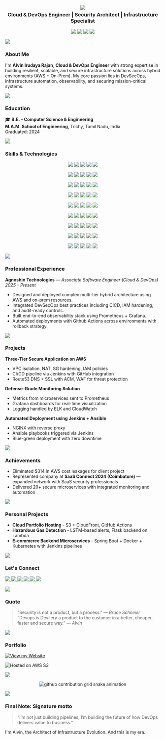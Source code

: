 <div align="center" style="margin: 0; padding: 0;">
  <img src="https://readme-typing-svg.herokuapp.com/?font=Righteous&size=35&center=true&vCenter=true&width=500&height=70&duration=4000&lines=Hi+There;+I'm+Alvin+Irudaya+Rajan!;+Devops+Enginner;+Cloud+Engineer;+Solution+Architect;+vulnerability+Researcher!;+Cybersecurity+Analyst!;+Cybersecurity+Researcher!;+Ethical+Hacker!" />
</div>

<h3 align="center" style="margin-top: 5px;">Cloud & DevOps Engineer | Security Architect | Infrastructure Specialist</h3>

<p align="center">
  <img src="https://img.shields.io/badge/AWS-Cloud-orange?style=flat&logo=amazonaws&logoColor=white"/>
  <img src="https://img.shields.io/badge/Kubernetes-DevOps-blue?style=flat&logo=kubernetes&logoColor=white"/>
  <img src="https://img.shields.io/badge/On--Prem%20Infra-Expert-critical?style=flat&logo=server&logoColor=white"/>
  <img src="https://img.shields.io/badge/CyberSecurity-Defense-black?style=flat&logo=protonvpn&logoColor=white"/>
</p>

<img src="https://user-images.githubusercontent.com/73097560/115834477-dbab4500-a447-11eb-908a-139a6edaec5c.gif"></a>

### About Me

I'm **Alvin Irudaya Rajan**, **Cloud & DevOps Engineer** with strong expertise in building resilient, scalable, and secure infrastructure solutions across hybrid environments (AWS + On-Prem). My core passion lies in DevSecOps, infrastructure automation, observability, and securing mission-critical systems.

<img src="https://user-images.githubusercontent.com/73097560/115834477-dbab4500-a447-11eb-908a-139a6edaec5c.gif"></a>

### Education

🎓 **B.E. – Computer Science & Engineering**  
**M.A.M. School of Engineering**, Trichy, Tamil Nadu, India  
Graduated: 2024

<img src="https://user-images.githubusercontent.com/73097560/115834477-dbab4500-a447-11eb-908a-139a6edaec5c.gif"></a>

### Skills & Technologies

<p align="center">
  <!-- ☁️ Cloud Platforms & Services -->
  <img src="https://img.shields.io/badge/AWS-Cloud-orange?style=flat&logo=amazonaws&logoColor=white" />
  <img src="https://img.shields.io/badge/Azure-Cloud-0078D4?style=flat&logo=microsoftazure&logoColor=white" />
  <img src="https://img.shields.io/badge/GCP-Google%20Cloud-4285F4?style=flat&logo=googlecloud&logoColor=white" />
  <img src="https://img.shields.io/badge/OpenStack-Cloud-ED1944?style=flat&logo=openstack&logoColor=white" />
  <img src="https://img.shields.io/badge/Cloudflare-CDN-F38020?style=flat&logo=cloudflare&logoColor=white" />
</p>

<p align="center">
  <!-- ⚙️ DevOps & Automation -->
  <img src="https://img.shields.io/badge/Docker-Container-2496ED?style=flat&logo=docker&logoColor=white" />
  <img src="https://img.shields.io/badge/Kubernetes-Orchestration-326CE5?style=flat&logo=kubernetes&logoColor=white" />
  <img src="https://img.shields.io/badge/Ansible-Automation-EE0000?style=flat&logo=ansible&logoColor=white" />
  <img src="https://img.shields.io/badge/Terraform-IaC-623CE4?style=flat&logo=terraform&logoColor=white" />
  <img src="https://img.shields.io/badge/Helm-K8s%20Charts-0F1689?style=flat&logo=helm&logoColor=white" />
</p>

<p align="center">
  <img src="https://img.shields.io/badge/NGINX-Web%20Server-009639?style=flat&logo=nginx&logoColor=white" />
  <img src="https://img.shields.io/badge/Apache-Server-D22128?style=flat&logo=apache&logoColor=white" />
  <img src="https://img.shields.io/badge/Jenkins-CICD-D24939?style=flat&logo=jenkins&logoColor=white" />
  <img src="https://img.shields.io/badge/GitHub%20Actions-Workflow-2088FF?style=flat&logo=githubactions&logoColor=white" />
  <img src="https://img.shields.io/badge/ArgoCD-CD-EF7B4D?style=flat&logo=argo&logoColor=white" />
</p>

<p align="center">
  <!-- 🔐 Security & DevSecOps -->
  <img src="https://img.shields.io/badge/VPN/IAM-Security-000000?style=flat&logo=protonvpn&logoColor=white" />
  <img src="https://img.shields.io/badge/WireGuard-VPN-88171A?style=flat&logo=wireguard&logoColor=white" />
  <img src="https://img.shields.io/badge/WAF/CDN-Protection-5A5A5A?style=flat&logo=cloudflare&logoColor=white" />
  <img src="https://img.shields.io/badge/SSL/TLS-Encrypted-0033A0?style=flat&logo=letsencrypt&logoColor=white" />
  <img src="https://img.shields.io/badge/SonarQube-Scanner-4E9BCD?style=flat&logo=sonarqube&logoColor=white" />
</p>

<p align="center">
  <!-- 📈 Monitoring & Observability -->
  <img src="https://img.shields.io/badge/Prometheus-Monitoring-E6522C?style=flat&logo=prometheus&logoColor=white" />
  <img src="https://img.shields.io/badge/Grafana-Dashboards-F46800?style=flat&logo=grafana&logoColor=white" />
  <img src="https://img.shields.io/badge/ELK-Stack-005571?style=flat&logo=elastic&logoColor=white" />
  <img src="https://img.shields.io/badge/Datadog-Metrics-632CA6?style=flat&logo=datadog&logoColor=white" />
  <img src="https://img.shields.io/badge/CloudWatch-Logs-FF4F8B?style=flat&logo=amazoncloudwatch&logoColor=white" />
</p>

<p align="center">
  <!-- 🛠️ Development & Scripting -->
  <img src="https://img.shields.io/badge/Java-Backend-007396?style=flat&logo=java&logoColor=white" />
  <img src="https://img.shields.io/badge/Python-Scripting-3776AB?style=flat&logo=python&logoColor=white" />
  <img src="https://img.shields.io/badge/Bash-Scripting-4EAA25?style=flat&logo=gnubash&logoColor=white" />
  <img src="https://img.shields.io/badge/JavaScript-Frontend-F7DF1E?style=flat&logo=javascript&logoColor=black" />
  <img src="https://img.shields.io/badge/.NET-Framework-512BD4?style=flat&logo=dotnet&logoColor=white" />
</p>

<p align="center">
  <!-- 🎨 Frontend & UI Frameworks -->
  <img src="https://img.shields.io/badge/React-JS-61DAFB?style=flat&logo=react&logoColor=black" />
  <img src="https://img.shields.io/badge/Angular-JS-DD0031?style=flat&logo=angular&logoColor=white" />
  <img src="https://img.shields.io/badge/Tailwind-CSS-38B2AC?style=flat&logo=tailwindcss&logoColor=white" />
  <img src="https://img.shields.io/badge/HTML5-Web-E34F26?style=flat&logo=html5&logoColor=white" />
  <img src="https://img.shields.io/badge/CSS3-Styling-1572B6?style=flat&logo=css3&logoColor=white" />
</p>

<p align="center">
  <!-- 🔄 CI/CD & Version Control -->
  <img src="https://img.shields.io/badge/Git-Versioning-F05032?style=flat&logo=git&logoColor=white" />
  <img src="https://img.shields.io/badge/GitHub-Code-181717?style=flat&logo=github&logoColor=white" />
  <img src="https://img.shields.io/badge/GitLab-Code-FC6D26?style=flat&logo=gitlab&logoColor=white" />
  <img src="https://img.shields.io/badge/Bitbucket-Code-0052CC?style=flat&logo=bitbucket&logoColor=white" />
  <img src="https://img.shields.io/badge/Azure%20DevOps-CICD-0078D7?style=flat&logo=azuredevops&logoColor=white" />
</p>

<p align="center">
  <!-- 🧰 Infrastructure & Platforms -->
  <img src="https://img.shields.io/badge/Linux-OS-FCC624?style=flat&logo=linux&logoColor=black" />
  <img src="https://img.shields.io/badge/Ubuntu-OS-E95420?style=flat&logo=ubuntu&logoColor=white" />
  <img src="https://img.shields.io/badge/CentOS-OS-262577?style=flat&logo=centos&logoColor=white" />
  <img src="https://img.shields.io/badge/Debian-OS-A81D33?style=flat&logo=debian&logoColor=white" />
  <img src="https://img.shields.io/badge/VMware-Virtualization-607078?style=flat&logo=vmware&logoColor=white" />
</p>


<img src="https://user-images.githubusercontent.com/73097560/115834477-dbab4500-a447-11eb-908a-139a6edaec5c.gif"></a>

### Professional Experience

**Agnoshin Technologies** — *Associate Software Engineer (Cloud & DevOps)*  
*2025 – Present*

- Designed and deployed complex multi-tier hybrid architecture using AWS and on-prem resources.
- Integrated DevSecOps best practices including CICD, IAM hardening, and audit-ready controls.
- Built end-to-end observability stack using Prometheus + Grafana.
- Automated deployments with Github Actions across environments with rollback strategy.

<img src="https://user-images.githubusercontent.com/73097560/115834477-dbab4500-a447-11eb-908a-139a6edaec5c.gif"></a>

### Projects

**Three-Tier Secure Application on AWS**  
- VPC isolation, NAT, SG hardening, IAM policies  
- CI/CD pipeline via Jenkins with GitHub integration  
- Route53 DNS + SSL with ACM, WAF for threat protection  

**Defense-Grade Monitoring Solution**  
- Metrics from microservices sent to Prometheus  
- Grafana dashboards for real-time visualization  
- Logging handled by ELK and CloudWatch  

**Automated Deployment using Jenkins + Ansible**  
- NGINX with reverse proxy  
- Ansible playbooks triggered via Jenkins  
- Blue-green deployment with zero downtime  

<img src="https://user-images.githubusercontent.com/73097560/115834477-dbab4500-a447-11eb-908a-139a6edaec5c.gif"></a>

### Achievements

- Eliminated $314 in AWS cost leakages for client project  
- Represented company at **SaaS Connect 2024 (Coimbatore)** — expanded network with SaaS security professionals  
- Delivered 20+ secure microservices with integrated monitoring and automation

<img src="https://user-images.githubusercontent.com/73097560/115834477-dbab4500-a447-11eb-908a-139a6edaec5c.gif"></a>

### Personal Projects

- **Cloud Portfolio Hosting** - S3 + CloudFront, GitHub Actions  
- **Hazardous Gas Detection** - LSTM-based alerts, Flask backend on Lambda  
- **E-commerce Backend Microservices** - Spring Boot + Docker + Kubernetes with Jenkins pipelines  

<img src="https://user-images.githubusercontent.com/73097560/115834477-dbab4500-a447-11eb-908a-139a6edaec5c.gif"></a>

### Let's Connect

<a href="mailto:alvin.devopsengineer@gmail.com" target="_blank">
  <img src="https://img.shields.io/badge/Email-Contact-red?style=flat&logo=gmail&logoColor=white" />
</a>

<a href="https://www.linkedin.com/in/alvinirudayarajan" target="_blank">
  <img src="https://img.shields.io/badge/LinkedIn-Profile-blue?style=flat&logo=linkedin&logoColor=white" />
</a>

<a href="https://wa.me/9025419508" target="_blank">
  <img src="https://img.shields.io/badge/WhatsApp-Message-25D366?style=flat&logo=whatsapp&logoColor=white" />
</a>

<a href="https://www.youtube.com/@techwith_alvin" target="_blank">
  <img src="https://img.shields.io/badge/YouTube-Subscribe-red?style=flat&logo=youtube&logoColor=white" />
</a>

<a href="https://www.instagram.com/alvinrajan.in" target="_blank">
  <img src="https://img.shields.io/badge/Instagram-Follow-blueviolet?style=flat&logo=instagram&logoColor=white" />
</a>

<a href="https://twitter.com/alvinrajann" target="_blank">
  <img src="https://img.shields.io/badge/Twitter-Follow-1DA1F2?style=flat&logo=twitter&logoColor=white" />
</a>


<img src="https://user-images.githubusercontent.com/73097560/115834477-dbab4500-a447-11eb-908a-139a6edaec5c.gif"></a>

### Quote

> “Security is not a product, but a process.” — *Bruce Schneier* <br>
> “Devops is Devilery a product to the customer in a better, cheaper, faster and secure way.” — *Alvin*


<img src="https://user-images.githubusercontent.com/73097560/115834477-dbab4500-a447-11eb-908a-139a6edaec5c.gif"></a>

### Portfolio

[![View my Website](https://img.shields.io/badge/View-Portfolio-blue?style=for-the-badge&logo=amazon-aws)](https://myportfolioforalvin.s3.ap-south-1.amazonaws.com/my_Portfolio/index.html)

![Hosted on AWS S3](https://img.shields.io/badge/Hosted_on-AWS_S3-orange?style=flat-square&logo=amazon-aws&logoColor=white)




<img src="https://user-images.githubusercontent.com/73097560/115834477-dbab4500-a447-11eb-908a-139a6edaec5c.gif"></a>

<div align="center">
<picture>
  <source media="(prefers-color-scheme: dark)" srcset="https://raw.githubusercontent.com/alvin-dennis/alvin-dennis/output/github-contribution-grid-snake-dark.svg">
  <source media="(prefers-color-scheme: light)" srcset="https://raw.githubusercontent.com/alvin-dennis/alvin-dennis/output/github-contribution-grid-snake.svg">
  <img alt="github contribution grid snake animation" src="https://raw.githubusercontent.com/alvin-dennis/alvin-dennis/output/github-contribution-grid-snake.svg">
</picture>
</div>



<img src="https://user-images.githubusercontent.com/73097560/115834477-dbab4500-a447-11eb-908a-139a6edaec5c.gif"></a>


### Final Note: Signature motto 

> “I’m not just building pipelines, I’m building the future of how DevOps delivers value to business.”



I'm Alvin, the Architect of Infrastructure Evolution.
And this is my era.


